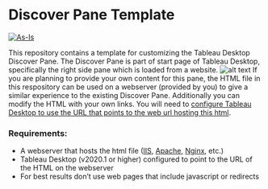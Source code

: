 # Discover Pane Template
[![As-Is](https://img.shields.io/badge/Support%20Level-As--Is-e8762c.svg)](https://www.tableau.com/support-levels-it-and-developer-tools)

This repository contains a template for customizing the Tableau Desktop Discover Pane.
The Discover Pane is part of start page of Tableau Desktop, specifically the right side pane which is loaded from a website.
![alt text](https://help.tableau.com/current/pro/desktop/en-us/Img/environment_startpage.png "Tableau Desktop Start Page")
If you are planning to provide your own content for this pane, the HTML file in this respository can be used on a webserver (provided by you) to give a similar experience to the existing Discover Pane.  Additionally you can modify the HTML with your own links.  You will need to [configure Tableau Desktop to use the URL that points to the web url hosting this html](https://help.tableau.com/v2020.1/desktopdeploy/en-us/desktop_deploy_setting_changes.htm).


### Requirements:
* A webserver that hosts the html file ([IIS](https://www.iis.net), [Apache](https://httpd.apache.org), [Nginx](https://www.nginx.com), etc.)
* Tableau Desktop (v2020.1 or higher) configured to point to the URL of the HTML on the webserver
* For best results don’t use web pages that include javascript or redirects
